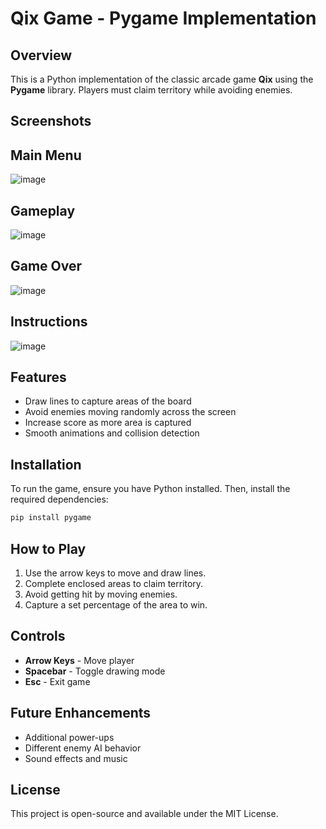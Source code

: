 # Qix Game - Pygame Implementation

## Overview
This is a Python implementation of the classic arcade game **Qix** using the **Pygame** library. Players must claim territory while avoiding enemies.

## Screenshots

## Main Menu
![image](https://github.com/user-attachments/assets/2d7d4481-c689-4e2f-9fe5-d405c1e3f0d9)

## Gameplay
![image](https://github.com/user-attachments/assets/578c8f54-c2ce-4456-b968-0f12b862fe49)

## Game Over
![image](https://github.com/user-attachments/assets/03868be4-d509-4f58-91e1-0231e1416a8c)

## Instructions 
![image](https://github.com/user-attachments/assets/7e2683c8-0e99-41e2-9e78-fbe0838b4b39)


## Features
- Draw lines to capture areas of the board
- Avoid enemies moving randomly across the screen
- Increase score as more area is captured
- Smooth animations and collision detection

## Installation
To run the game, ensure you have Python installed. Then, install the required dependencies:

```sh
pip install pygame
```

## How to Play
1. Use the arrow keys to move and draw lines.
2. Complete enclosed areas to claim territory.
3. Avoid getting hit by moving enemies.
4. Capture a set percentage of the area to win.

## Controls
- **Arrow Keys** - Move player
- **Spacebar** - Toggle drawing mode
- **Esc** - Exit game

## Future Enhancements
- Additional power-ups
- Different enemy AI behavior
- Sound effects and music

## License
This project is open-source and available under the MIT License.

